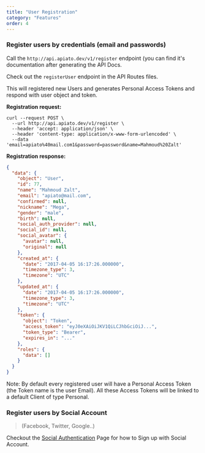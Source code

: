 ```yaml
---
title: "User Registration"
category: "Features"
order: 4
---
```


### Register users by credentials (email and passwords)

Call the `http://api.apiato.dev/v1/register` endpoint (you can find it's documentation after generating the API Docs.

Check out the `registerUser` endpoint in the API Routes files.

This will registered new Users and generates Personal Access Tokens and respond with user object and token.


**Registration request:**

```http
curl --request POST \
  --url http://api.apiato.dev/v1/register \
  --header 'accept: application/json' \
  --header 'content-type: application/x-www-form-urlencoded' \
  --data 'email=apiato%40mail.com1&password=password&name=Mahmoud%20Zalt'
```

**Registration response:**

```json
{
  "data": {
    "object": "User",
    "id": 77,
    "name": "Mahmoud Zalt",
    "email": "apiato@mail.com",
    "confirmed": null,
    "nickname": "Mega",
    "gender": "male",
    "birth": null,
    "social_auth_provider": null,
    "social_id": null,
    "social_avatar": {
      "avatar": null,
      "original": null
    },
    "created_at": {
      "date": "2017-04-05 16:17:26.000000",
      "timezone_type": 3,
      "timezone": "UTC"
    },
    "updated_at": {
      "date": "2017-04-05 16:17:26.000000",
      "timezone_type": 3,
      "timezone": "UTC"
    },
    "token": {
      "object": "Token",
      "access_token": "eyJ0eXAiOiJKV1QiLCJhbGciOiJ...",
      "token_type": "Bearer",
      "expires_in": "..."
    },
    "roles": {
      "data": []
    }
  }
}
```

Note: By default every registered user will have a Personal Access Token (the Token name is the user Email). All these Access Tokens will be linked to a default Client of type Personal.


### Register users by Social Account

> (Facebook, Twitter, Google..)

Checkout the [Social Authentication](http://apiato.io/C.features/authentication/) Page for how to Sign up with Social Account.
